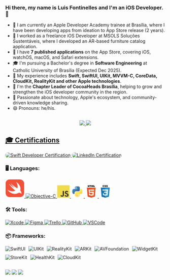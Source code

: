 ### Hi there, my name is Luis Fontinelles and I'm an iOS Developer. 👋

- 📱 I am currently an Apple Developer Academy trainee at Brasília, where I have been developing apps from ideation to App Store release (2 years).
- 📱 I worked as a freelance iOS Developer at MSOLS Soluções Sustentáveis, where I developed an AR-based furniture catalog application.
- 🚀 I have **7 published applications** on the App Store, covering iOS, watchOS, macOS, and Safari extensions.
- 🎓 I'm pursuing a Bachelor's degree in **Software Engineering** at Catholic University of Brasília (Expected Dec 2025).
- 🍎 My experience includes **Swift, SwiftUI, UIKit, MVVM-C, CoreData, CloudKit, RealityKit and other Apple technologies**.
- 🎤 I'm the **Chapter Leader of CocoaHeads Brasília**, helping to grow and strengthen the iOS developer community in the region.
- 🤩 Passionate about technology, Apple's ecosystem, and community-driven knowledge sharing.
- 😄 Pronouns: he/his.

##

<div align="center">
  <a href="https://github.com/LuisFontinelles">
  <img height="150em" src="https://github-readme-stats.vercel.app/api?username=LuisFontinelles&show_icons=true&include_all_commits=true&count_private=true&theme=dark"/>
  <img height="150em" src="https://github-readme-stats.vercel.app/api/top-langs/?username=LuisFontinelles&layout=compact&langs_count=7&theme=dark"/>
</div>

## 

## 🎓 Certifications

<p align="left">
  <a href="https://www.credly.com/badges/d1305987-65fd-4e82-b66e-61b9b905d90d/embedded" target="_blank">
    <img src="https://images.credly.com/size/680x680/images/9b0ac7af-f7ac-4938-96a4-2d4805bfe23f/image.png" alt="Swift Developer Certification" width="60" height="60" style="object-fit: cover; border-radius: 8px;"/>
  </a>
  <a href="https://www.linkedin.com/in/luisfontinelles/details/certifications/" target="_blank">
    <img src="https://media.licdn.com/dms/image/v2/D4E2DAQFpEbK9h39bhw/profile-treasury-image-shrink_800_800/profile-treasury-image-shrink_800_800/0/1737071558119?e=1740106800&v=beta&t=0V0JfErXJ2EE5SKE0FHYSTpR3LWaj2mQCtkNZvPIr3c" alt="LinkedIn Certification" width="60" height="60" style="object-fit: cover; border-radius: 8px;"/>
  </a>
</p>

### 🖥️ Languages:
<p align="left"> 
  <a href="https://developer.apple.com/swift/" target="_blank" rel="noreferrer"> 
    <img src="https://raw.githubusercontent.com/devicons/devicon/master/icons/swift/swift-original.svg" alt="Swift" width="60" height="60"/> 
  </a> 
  <a href="https://developer.apple.com/library/archive/documentation/Cocoa/Conceptual/ProgrammingWithObjectiveC/Introduction/Introduction.html" target="_blank" rel="noreferrer"> 
    <img src="https://www.vectorlogo.zone/logos/apple_objectivec/apple_objectivec-icon.svg" alt="Objective-C" width="40" height="40"/> 
  </a> 
  <a href="https://developer.mozilla.org/en-US/docs/Web/JavaScript" target="_blank" rel="noreferrer"> 
    <img src="https://raw.githubusercontent.com/devicons/devicon/master/icons/javascript/javascript-original.svg" alt="JavaScript" width="40" height="40"/> 
  </a> 
  <a href="https://www.python.org" target="_blank" rel="noreferrer"> 
    <img src="https://raw.githubusercontent.com/devicons/devicon/master/icons/python/python-original.svg" alt="Python" width="40" height="40"/> 
  </a> 
  <a href="https://www.w3.org/html/" target="_blank" rel="noreferrer"> 
    <img src="https://raw.githubusercontent.com/devicons/devicon/master/icons/html5/html5-original-wordmark.svg" alt="HTML5" width="40" height="40"/> 
  </a> 
  <a href="https://www.w3schools.com/css/" target="_blank" rel="noreferrer"> 
    <img src="https://raw.githubusercontent.com/devicons/devicon/master/icons/css3/css3-original-wordmark.svg" alt="CSS3" width="40" height="40"/> 
  </a> 
</p>

### 🛠️ Tools:
<p align="left"> 
  <a href="https://developer.apple.com/xcode/" target="_blank" rel="noreferrer"> 
    <img src="https://developer.apple.com/assets/elements/icons/xcode/xcode-96x96_2x.png" alt="Xcode" width="60" height="60"/> 
  </a> 
  <a href="https://figma.com/" target="_blank" rel="noreferrer"> 
    <img src="https://www.vectorlogo.zone/logos/figma/figma-icon.svg" alt="Figma" width="40" height="40"/> 
  </a> 
  <a href="https://trello.com/" target="_blank" rel="noreferrer"> 
    <img src="https://www.vectorlogo.zone/logos/trello/trello-icon.svg" alt="Trello" width="40" height="40"/> 
  </a> 
  <a href="https://github.com/" target="_blank" rel="noreferrer"> 
    <img src="https://www.vectorlogo.zone/logos/github/github-icon.svg" alt="GitHub" width="40" height="40"/> 
  </a> 
  <a href="https://code.visualstudio.com/" target="_blank" rel="noreferrer"> 
    <img src="https://cdn.jsdelivr.net/gh/devicons/devicon/icons/vscode/vscode-original.svg" alt="VSCode" width="40" height="40"/> 
  </a> 
</p>

### 📦 Frameworks:
<p align="left" style="display: flex; flex-wrap: wrap; gap: 10px; text-decoration: none;"> 
  <a href="https://developer.apple.com/xcode/swiftui/" target="_blank" rel="noreferrer" style="text-decoration: none;"> 
    <img src="https://developer.apple.com/assets/elements/icons/swiftui/swiftui-96x96_2x.png" alt="SwiftUI" width="60" height="60"/> 
  </a> 
  <a href="https://developer.apple.com/documentation/uikit" target="_blank" rel="noreferrer" style="text-decoration: none;"> 
    <img src="https://developer.apple.com/assets/elements/icons/uikit/uikit-96x96_2x.png" alt="UIKit" width="40" height="40"/> 
  </a>  
  <a href="https://developer.apple.com/documentation/realitykit" target="_blank" rel="noreferrer" style="text-decoration: none;"> 
    <img src="https://developer.apple.com/assets/elements/icons/realitykit/realitykit-96x96_2x.png" alt="RealityKit" width="40" height="40"/> 
  </a> 
  <a href="https://developer.apple.com/documentation/arkit" target="_blank" rel="noreferrer" style="text-decoration: none;"> 
    <img src="https://developer.apple.com/assets/elements/icons/arkit/arkit-96x96_2x.png" alt="ARKit" width="40" height="40"/> 
  </a> 
  <a href="https://developer.apple.com/documentation/avfoundation" target="_blank" rel="noreferrer" style="text-decoration: none;"> 
    <img src="https://developer.apple.com/assets/elements/icons/avfoundation/avfoundation-96x96_2x.png" alt="AVFoundation" width="40" height="40"/> 
  </a> 
  <a href="https://developer.apple.com/documentation/widgetkit" target="_blank" rel="noreferrer" style="text-decoration: none;"> 
    <img src="https://developer.apple.com/assets/elements/icons/widgetkit/widgetkit-96x96_2x.png" alt="WidgetKit" width="40" height="40"/> 
  </a> 
  <a href="https://developer.apple.com/documentation/storekit" target="_blank" rel="noreferrer" style="text-decoration: none;"> 
    <img src="https://developer.apple.com/assets/elements/icons/storekit/storekit-96x96_2x.png" alt="StoreKit" width="40" height="40"/> 
  </a> 
  <a href="https://developer.apple.com/documentation/healthkit" target="_blank" rel="noreferrer" style="text-decoration: none;"> 
    <img src="https://developer.apple.com/assets/elements/icons/healthkit/healthkit-96x96_2x.png" alt="HealthKit" width="40" height="40"/> 
  </a> 
  <a href="https://developer.apple.com/documentation/cloudkit" target="_blank" rel="noreferrer" style="text-decoration: none;"> 
    <img src="https://developer.apple.com/assets/elements/icons/cloudkit/cloudkit-96x96_2x.png" alt="CloudKit" width="40" height="40"/> 
  </a> 
</p>

##

  <a href = "mailto:luisffontinelles@gmail.com"><img src="https://img.shields.io/badge/-Gmail-%23333?style=for-the-badge&logo=gmail&logoColor=white" target="_blank"></a>
  <a href="https://www.linkedin.com/in/luisfontinelles/" target="_blank"><img src="https://img.shields.io/badge/-LinkedIn-%230077B5?style=for-the-badge&logo=linkedin&logoColor=white" target="_blank"></a> 
  <a href="https://www.linkedin.com/in/luisfontinelles/details/projects/" target="_blank"><img src="https://img.shields.io/badge/-My%20Projects-%231877F2?style=for-the-badge&logo=linkedin&logoColor=white" target="_blank"></a>
</div>
